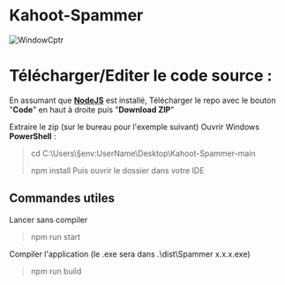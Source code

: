 # Kahoot-Spammer
![WindowCptr](https://user-images.githubusercontent.com/46749617/106493345-5011c000-64b9-11eb-8218-abbb0d7eb26d.png)

# Télécharger/Editer le code source : 
En assumant que **[NodeJS](https://nodejs.org/en/)** est installé,
Télécharger le repo avec le bouton "**Code**" en haut à droite puis "**Download ZIP**"

Extraire le zip (sur le bureau pour l'exemple suivant)
Ouvrir Windows **PowerShell** :
> cd C:\Users\§env:UserName\Desktop\Kahoot-Spammer-main
>
> npm install
Puis ouvrir le dossier dans votre IDE

## Commandes utiles 
Lancer sans compiler
>npm run start

Compiler l'application (le .exe sera dans .\dist\Spammer x.x.x.exe)
>npm run build
